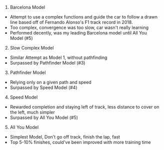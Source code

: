 1. Barcelona Model
  - Attempt to use a complex functions and guide the car to follow a drawn line based off of Fernando Alonso's F1 track record in 2018.
  - Too complex, convergence was too slow, car wasn't really learning
  - Performed decently, was my leading Barcelona model until All You Model (#5)
2. Slow Complex Model
  - Similar Attempt as Model 1, without pathfinding
  - Surpassed by Pathfinder Model (#3)
3. Pathfinder Model
  - Relying only on a given path and speed
  - Surpassed by Speed Model (#4)
4. Speed Model
  - Rewarded completion and staying left of track, less distance to cover on the left, much simpler
  - Surpassed by All You Model (#5)
5. All You Model
  - Simplest Model, Don't go off track, finish the lap, fast
  - Top 5-10% finishes, could've been improved with more training time
